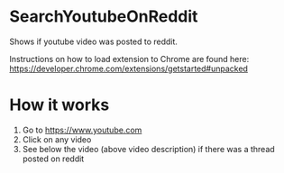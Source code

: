 # SearchYoutubeOnReddit
Shows if youtube video was posted to reddit.

Instructions on how to load extension to Chrome are found here:
https://developer.chrome.com/extensions/getstarted#unpacked

# How it works
1. Go to https://www.youtube.com
2. Click on any video
3. See below the video (above video description) if there was a thread posted on reddit
